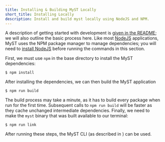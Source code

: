 ```yaml
---
title: Installing & Building MyST Locally
short_title: Installing Locally
description: Install and build myst locally using NodeJS and NPM.
---
```


A description of getting started with development is [given in the README](https://github.com/executablebooks/mystmd/blob/main/README.md#development); we will also outline the basic process here. Like most [NodeJS](https://nodejs.org/) applications, MyST uses the NPM package manager to manage dependencies; you will need to [install NodeJS](./installing-prerequisites.md) before running the commands in this section.

First, we must use `npm` in the base directory to install the MyST dependencies:

```shell
$ npm install
```

After installing the dependencies, we can then build the MyST application

```shell
$ npm run build
```

The build process may take a minute, as it has to build every package when run for the first time. Subsequent calls to `npm run build` will be faster as they cache unchanged intermediate dependencies. Finally, we need to make the `myst` binary that was built available to our terminal:

```shell
$ npm run link
```

After running these steps, the MyST CLI (as described in [](./quickstart-myst-websites.md)) can be used.
